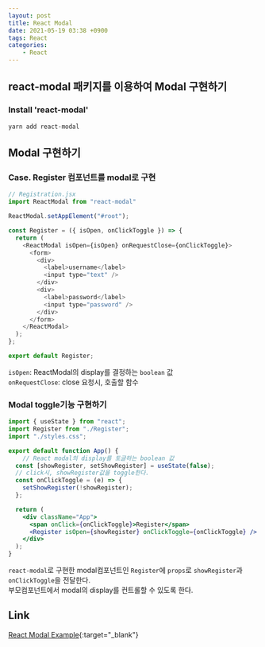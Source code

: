 ```yaml
---
layout: post
title: React Modal
date: 2021-05-19 03:38 +0900
tags: React
categories:
    - React
---
```


## react-modal 패키지를 이용하여 Modal 구현하기

### Install 'react-modal'

```shell
yarn add react-modal
```

## Modal 구현하기

### Case. Register 컴포넌트를 modal로 구현

```js
// Registration.jsx
import ReactModal from "react-modal"

ReactModal.setAppElement("#root");

const Register = ({ isOpen, onClickToggle }) => {
  return (
    <ReactModal isOpen={isOpen} onRequestClose={onClickToggle}>
      <form>
        <div>
          <label>username</label>
          <input type="text" />
        </div>
        <div>
          <label>password</label>
          <input type="password" />
        </div>
      </form>
    </ReactModal>
  );
};

export default Register;
```

`isOpen`: ReactModal의 display를 결정하는 `boolean` 값  
`onRequestClose`: close 요청시, 호출할 함수  

### Modal toggle기능 구현하기

```jsx
import { useState } from "react";
import Register from "./Register";
import "./styles.css";

export default function App() {
    // React modal의 display를 토글하는 boolean 값
  const [showRegister, setShowRegister] = useState(false);
  // click시, showRegister값을 toggle한다. 
  const onClickToggle = (e) => {
    setShowRegister(!showRegister);
  };

  return (
    <div className="App">
      <span onClick={onClickToggle}>Register</span>
      <Register isOpen={showRegister} onClickToggle={onClickToggle} />
    </div>
  );
}

```

`react-modal`로 구현한 modal컴포넌트인 `Register`에 `props`로 `showRegister`과 `onClickToggle`을 전달한다.  
부모컴포넌트에서 modal의 display를 컨트롤할 수 있도록 한다.

## Link

[React Modal Example](https://codesandbox.io/s/recursing-robinson-0fqp4?file=/src/App.js){:target="_blank"}
